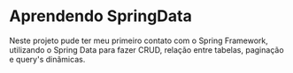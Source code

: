 # Aprendendo SpringData
Neste projeto pude ter meu primeiro contato com o Spring Framework, utilizando o Spring Data para fazer CRUD, relação entre tabelas, paginação e query's dinâmicas.  
